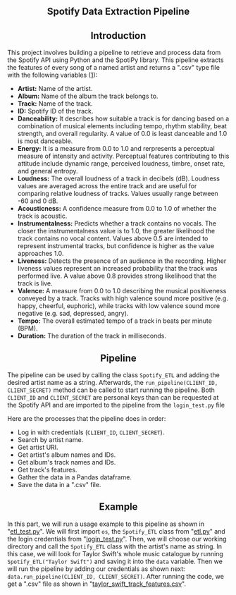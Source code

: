 <h2 align="center">Spotify Data Extraction Pipeline</h2>

<h2 align="center">Introduction</h2>

This project involves building a pipeline to retrieve and process data from the Spotify API using Python and the SpotiPy library. This pipeline extracts the features of every song of a named artist and returns a ".csv" type file with the following variables (<a href="https://developer.spotify.com/documentation/web-api/reference/get-audio-features">1</a>):

- **Artist:** Name of the artist.
- **Album:** Name of the album the track belongs to.
- **Track:** Name of the track.
- **ID:** Spotify ID of the track.
- **Danceability:** It describes how suitable a track is for dancing based on a combination of musical elements including tempo, rhythm stability, beat strength, and overall regularity. A value of 0.0 is least danceable and 1.0 is most danceable.
- **Energy:** It is a measure from 0.0 to 1.0 and rerpresents a perceptual measure of intensity and activity. Perceptual features contributing to this attitude include dynamic range, perceived loudness, timbre, onset rate, and general entropy.
- **Loudness:** The overall loudness of a track in decibels (dB). Loudness values are averaged across the entire track and are useful for comparing relative loudness of tracks. Values usually range between -60 and 0 dB.
- **Acousticness:** A confidence measure from 0.0 to 1.0 of whether the track is acoustic.
- **Instrumentalness:** Predicts whether a track contains no vocals. The closer the instrumentalness value is to 1.0, the greater likelihood the track contains no vocal content. Values above 0.5 are intended to represent instrumental tracks, but confidence is higher as the value approaches 1.0.
- **Liveness:** Detects the presence of an audience in the recording. Higher liveness values represent an increased probability that the track was performed live. A value above 0.8 provides strong likelihood that the track is live.
- **Valence:** A measure from 0.0 to 1.0 describing the musical positiveness conveyed by a track. Tracks with high valence sound more positive (e.g. happy, cheerful, euphoric), while tracks with low valence sound more negative (e.g. sad, depressed, angry).
- **Tempo:** The overall estimated tempo of a track in beats per minute (BPM).
- **Duration:** The duration of the track in milliseconds.

<h2 align="center">Pipeline</h2>

The pipeline can be used by calling the class ```Spotify_ETL``` and adding the desired artist name as a string. Afterwards, the ```run_pipeline(CLIENT_ID, CLIENT_SECRET)``` method can be called to start running the pipeline. Both ```CLIENT_ID``` and ```CLIENT_SECRET``` are personal keys than can be requested at the Spotify API and are imported to the pipeline from the ```login_test.py``` file

Here are the processes that the pipeline does in order:

- Log in with credentials (```CLIENT_ID```, ```CLIENT_SECRET```).
- Search by artist name.
- Get artist URI.
- Get artist's album names and IDs.
- Get album's track names and IDs.
- Get track's features.
- Gather the data in a Pandas dataframe.
- Save the data in a ".csv" file.

<h2 align="center">Example</h2>

In this part, we will run a usage example to this pipeline as shown in "<a href="https://github.com/romaniegaa/spotify_etl/blob/main/etl_test.py">etl_test.py</a>". We will first import ```os```, the ```Spotify_ETL``` class from "<a href="https://github.com/romaniegaa/spotify_etl/blob/main/etl.py">etl.py</a>" and the login credentials from "<a href="https://github.com/romaniegaa/spotify_etl/blob/main/login_test.py">login_test.py</a>". Then, we will choose our working directory and call the ```Spotify_ETL``` class with the artist's name as string. In this case, we will look for Taylor Swift's whole music catalogue by running ```Spotify_ETL("Taylor Swift")``` and saving it into the ```data``` variable. Then we will run the pipeline by adding our credentials as shown next: ```data.run_pipeline(CLIENT_ID, CLIENT_SECRET)```. After running the code, we get a ".csv" file as shown in "<a href="https://github.com/romaniegaa/spotify_etl/blob/main/taylor_swift_track_features.csv">taylor_swift_track_features.csv</a>".
